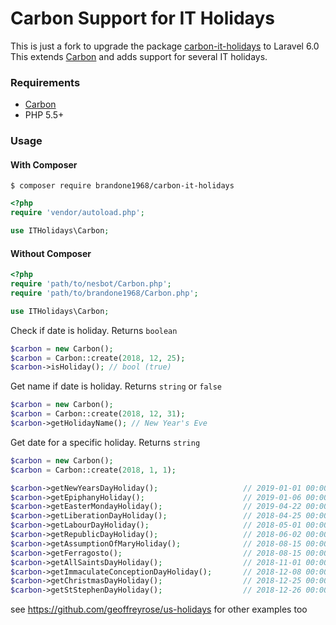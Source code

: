 # Carbon Support for IT Holidays
This is just a fork to upgrade the package [carbon-it-holidays](https://github.com/pizar/carbon-it-holidays) to Laravel 6.0
This extends [Carbon](http://carbon.nesbot.com/) and adds support for several IT holidays.

### Requirements
 * [Carbon](http://carbon.nesbot.com/)
 * PHP 5.5+

### Usage

#### With Composer
```
$ composer require brandone1968/carbon-it-holidays
```

```php
<?php
require 'vendor/autoload.php';

use ITHolidays\Carbon;
```

#### Without Composer

```php
<?php
require 'path/to/nesbot/Carbon.php';
require 'path/to/brandone1968/Carbon.php';

use ITHolidays\Carbon;
```
Check if date is holiday. Returns `boolean`
```php
$carbon = new Carbon();
$carbon = Carbon::create(2018, 12, 25);
$carbon->isHoliday(); // bool (true)
```

Get name if date is holiday. Returns `string` or `false`
```php
$carbon = new Carbon();
$carbon = Carbon::create(2018, 12, 31);
$carbon->getHolidayName(); // New Year's Eve
```

Get date for a specific holiday. Returns `string`
```php
$carbon = new Carbon();
$carbon = Carbon::create(2018, 1, 1);

$carbon->getNewYearsDayHoliday();                   // 2019-01-01 00:00:00
$carbon->getEpiphanyHoliday();                      // 2019-01-06 00:00:00
$carbon->getEasterMondayHoliday();                  // 2019-04-22 00:00:00
$carbon->getLiberationDayHoliday();                 // 2018-04-25 00:00:00
$carbon->getLabourDayHoliday();                     // 2018-05-01 00:00:00
$carbon->getRepublicDayHoliday();                   // 2018-06-02 00:00:00
$carbon->getAssumptionOfMaryHoliday();              // 2018-08-15 00:00:00
$carbon->getFerragosto();                           // 2018-08-15 00:00:00
$carbon->getAllSaintsDayHoliday();                  // 2018-11-01 00:00:00
$carbon->getImmaculateConceptionDayHoliday();       // 2018-12-08 00:00:00
$carbon->getChristmasDayHoliday();                  // 2018-12-25 00:00:00
$carbon->getStStephenDayHoliday();                  // 2018-12-26 00:00:00


```

see https://github.com/geoffreyrose/us-holidays for other examples too

